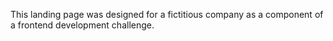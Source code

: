 This landing page was designed for a fictitious company as a component of a frontend development challenge.
